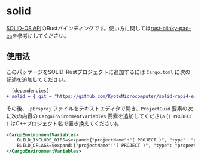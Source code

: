 # solid

[SOLID-OS API][1]のRustバインディングです。使い方に関しては[rust-blinky-pac-cs][2]を参考にしてください。

## 使用法

このパッケージをSOLID-Rustプロジェクトに追加するには `Cargo.toml` に次の記述を追加してください。

```diff
  [dependencies]
+ solid = { git = "https://github.com/KyotoMicrocomputer/solid-rapi4-examples.git" } 
```

その後、`.ptrsproj` ファイルをテキストエディタで開き、`ProjectGuid` 要素の次に次の内容の `CargoEnvironmentVariables` 要素を追加してください (`( PROJECT )` はC++プロジェクト名で置き換えてください)。

```xml
<CargoEnvironmentVariables>
    BUILD_INCLUDE_DIRS=$expand:{"projectName":"( PROJECT )", "type": "property", "query": "IncludePath"}
    BUILD_CFLAGS=$expand:{"projectName":"( PROJECT )", "type": "property", "query": "GCCSW"}
</CargoEnvironmentVariables>
```

[1]: http://solid.kmckk.com/doc/skit/current/os/core-service.html
[2]: ../../rust-blinky-pac-cs/rustapp/src/lib.rs
